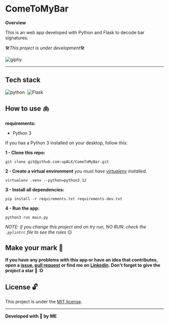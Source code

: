 # ComeToMyBar

**Overview**

This is an web app developed with Python and Flask to decode bar signatures. 

🛠️*This project is under development*🛠️

![giphy](https://github.com/upALX/All-Assets/blob/main/construction-little-girl.webp)

---

## Tech stack

![python](https://img.shields.io/badge/-Python-05122A?style=flat&logo=python)&nbsp;
![Flask](https://img.shields.io/badge/-Flask-05122A?style=flat&logo=flask)&nbsp;

## How to use 🫁

**requirements:**
  - Python 3 

If you has a Python 3 installed on your desktop, follow this:

**1 - Clone this repo:**
```
git clone git@github.com:upALX/ComeToMyBar.git
```

**2 - Create a virtual environment** *you must have [virtualenv](https://packaging.python.org/en/latest/guides/installing-using-pip-and-virtual-environments/) installed.*
```
virtualenv .venv --python=python3.12
```

**3 - Install all dependencies:**

```
pip install -r requirements.txt requirements-dev.txt
```

**4 - Run the app:**

```
python3 run main.py
```

*NOTE: if you change this project and on try run, NO RUN: check the `.pylintrc` file to see the rules* 😐

## Make your mark :triangular_flag_on_post:   

**If you have any problems with this app or have an idea that contributes, open a [issue](https://github.com/upALX/ComeToMyBar/issues), [pull request](https://github.com/upALX/ComeToMyBar/pulls) or find me on [Linkedin](https://www.linkedin.com/in/alxinc/). Don't forget to give the project a star 🌟 :D**

## License :unlock:

This project is under the [MIT license](https://github.com/upALX/ComeToMyBar/blob/main/LICENSE).

---

**Developed with 💜 by ME**
